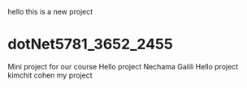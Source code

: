 hello this is a new project
# dotNet5781_3652_2455
Mini project for our course
Hello project
Nechama Galili
Hello project
kimchit cohen
my project